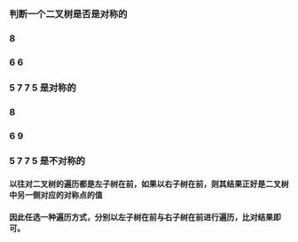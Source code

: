 ### 判断一个二叉树是否是对称的
###                  8
###              6        6  
###    		   5     7  7     5  是对称的
###		           8
###              6        9  
###		 	  5     7  7     5  是不对称的
		   
#### 以往对二叉树的遍历都是左子树在前，如果以右子树在前，则其结果正好是二叉树中另一侧对应的对称点的值
#### 因此任选一种遍历方式，分别以左子树在前与右子树在前进行遍历，比对结果即可。